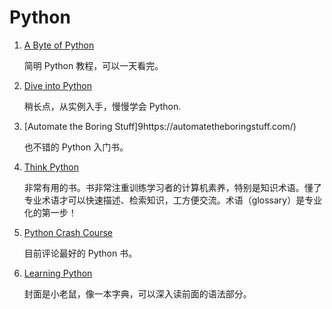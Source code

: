 # Python

1. [A Byte of Python](https://python.swaroopch.com)

   简明 Python 教程，可以一天看完。
2. [Dive into Python](https://github.com/diveintomark/diveintopython3)

   稍长点，从实例入手，慢慢学会 Python.
3. [Automate the Boring Stuff]9https://automatetheboringstuff.com/)

   也不错的 Python 入门书。
4. [Think Python](http://greenteapress.com/wp/think-python-2e/)

   非常有用的书。书非常注重训练学习者的计算机素养，特别是知识术语。懂了专业术语才可以快速描述、检索知识，工方便交流。术语（glossary）是专业化的第一步！
5. [Python Crash Course](https://github.com/MrAlex6204/Books/blob/master/python-crash-course.pdf)

   目前评论最好的 Python 书。
6. [Learning Python](http://shop.oreilly.com/product/9780596002817.do)

   封面是小老鼠，像一本字典，可以深入读前面的语法部分。
